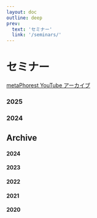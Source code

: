 ```yaml
---
layout: doc
outline: deep
prev:
  text: 'セミナー'
  link: '/seminars/'
---
```


# セミナー

[metaPhorest YouTube アーカイブ](https://www.youtube.com/channel/UCQJQ3ni1ug5oWOnTqxEujzw)

### 2025

<Event
  header = "105th metaPhorest Seminar: 塚本隆大 + TBA"
  date = "2025年1月10日（金）19:00 @Waseda TWIns"
/>

### 2024

<Event
  header = "104th metaPhorest Seminar: Aki Inomata + 松永亮太"
  date = "2024年12月20日（金）19:00 @Waseda TWIns"
/>

<Event
  header = "103th metaPhorest Seminar: 斎藤帆奈 & TBA"
  date = "2024年12月13日（金）19:00 @Waseda TWIns"
/>

<Event
  header = "102th metaPhorest Seminar: 石橋友也＋菅野創"
  date = "2024年12月6日（金）19:00 @Waseda TWIns"
/>

<Event
  header = "101th metaPhorest Seminar: 四方幸子"
  date = "2024年11月29日（金）19:00 @Waseda TWIns"
/>

<Event
  header = "100th metaPhorest Seminar: 古澤輝由 + Mio Iizawa/切江志龍"
  date = "2024年11月22日（金）19:00 @Waseda TWIns"
/>

<Event
  header = "99th metaPhorest Seminar: 植村和俊＋中橋侑里"
  date = "2024年11月8日（金）19:00 @Waseda TWIns"
/>

<Event
  header = "98th metaPhorest Seminar: 福原志保 & TBA"
  date = "2024年10月25日（金）19:00 @Waseda TWIns"
/>

<Event
  header = "98th metaPhorest Seminar: '古代の知性で記憶を紡ぐ' with 福原志保 & Awu Chen'"
  date = "October 25th, 2024 (Friday) 19:00 @Waseda TWIns & online"
  link = "/seminars/098"
  image = "/seminars/098/098_preview.jpg"
/>

## Archive

#### 2024

<Event
  header = "97th metaPhorest Seminar: BCL/ゲオアグトレメル & 桜木真理子"
  date = "2024年10月18日（金）19:00 (オンライン)"
  link = "/seminars/097"
  image = "/seminars/097/097_preview_landscape.jpg"
/>

<Event
  header = "96th metaPhorest Seminar: 松村寛季＋秋健太郎"
  date = "2024年10月11日（金）19:00 @Waseda TWIns"
  link = "/seminars/096"
  image = "/seminars/096/096_preview.jpg"
/>

<Event
  header = "95th metaPhorest Seminar: Dr. Ionat Zurr"
  date = "2024年9月23日（月・祝）16:30-18:30 @Waseda TWIns"
  title = "“Ectogenic Desires – from cultures to labour”"
  link = "/seminars/095"
  image = "/seminars/095/Ionat_Sept_2024_preview.jpg"
/>

#### 2023

#### 2022

#### 2021

#### 2020
